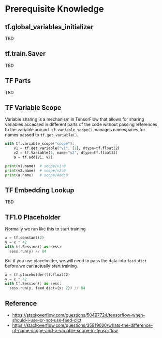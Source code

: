 # Prerequisite Knowledge

## tf.global_variables_initializer

TBD

## tf.train.Saver

TBD

## TF Parts

TBD

## TF Variable Scope

Variable sharing is a mechanism in TensorFlow that allows for sharing variables accessed in different parts of the code without passing references to the variable around. `tf.variable_scope()` manages namespaces for names passed to `tf.get_variable()`.

```python
with tf.variable_scope("scope"):
    v1 = tf.get_variable("v1", [1], dtype=tf.float32)
    v2 = tf.Variable(1, name="v2", dtype=tf.float32)
    a = tf.add(v1, v2)

print(v1.name)  # scope/v1:0
print(v2.name)  # scope/v2:0
print(a.name)   # scope/Add:0
```

## TF Embedding Lookup

TBD

## TF1.0 Placeholder

Normally we run like this to start training 

```python
x = tf.constant(2)
y = x * 42
with tf.Session() as sess:
  sess.run(y) // 84
```

But if you use placeholder, we will need to pass the data into `feed_dict` before we can actually start training.

```python
x = tf.placeholder(tf.float32)
y = x * 42
with tf.Session() as sess:
  sess.run(y, feed_dict={x: 2}) // 84
```

## Reference
- https://stackoverflow.com/questions/50497724/tensorflow-when-should-i-use-or-not-use-feed-dict
- https://stackoverflow.com/questions/35919020/whats-the-difference-of-name-scope-and-a-variable-scope-in-tensorflow
